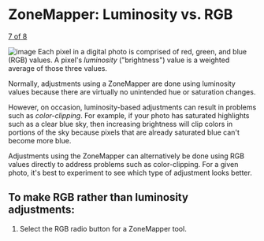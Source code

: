 ZoneMapper: Luminosity vs. RGB
==============================

[7 of 8](Tool-ZoneMapper-Keys.html)

![image](images/Tool-ZoneMapper-Luminosity_RGB-en.png) Each pixel in a
digital photo is comprised of red, green, and blue (RGB) values. A
pixel's *luminosity* ("brightness") value is a weighted average of those
three values.

Normally, adjustments using a ZoneMapper are done using luminosity
values because there are virtually no unintended hue or saturation
changes.

However, on occasion, luminosity-based adjustments can result in
problems such as *color-clipping*. For example, if your photo has
saturated highlights such as a clear blue sky, then increasing
brightness will clip colors in portions of the sky because pixels that
are already saturated blue can't become more blue.

Adjustments using the ZoneMapper can alternatively be done using RGB
values directly to address problems such as color-clipping. For a given
photo, it's best to experiment to see which type of adjustment looks
better.

To make RGB rather than luminosity adjustments:
-----------------------------------------------

1.  Select the RGB radio button for a ZoneMapper tool.

